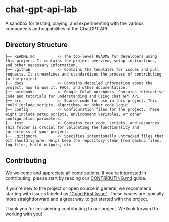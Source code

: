 # chat-gpt-api-lab

A sandbox for testing, playing, and experimenting with the various
components and capabilities of the ChatGPT API.
## Directory Structure

```text
├── README.md          <- The top-level README for developers using this project. It contains the project overview, setup instructions, and other necessary information.
├── .github            <- Contains the templates for issues and pull requests. It streamlines and standardizes the process of contributing to the project.
├── docs               <- Contains detailed information about the project, how to use it, FAQs, and other documentation.
├── notebooks          <- Google Colab notebooks. Contains interactive code and tutorials for understanding and using Chat GPT API.
├── src                <- Source code for use in this project. This could include scripts, algorithms, or other code logic.
├── config             <- Configuration files for the project. These might include setup scripts, environment variables, or other configuration parameters.
├── test               <- Contains test code, scripts, and resources. This folder is crucial for validating the functionality and correctness of your project.
├── .gitignore         <- Specifies intentionally untracked files that Git should ignore. Helps keep the repository clean from backup files, log files, build outputs, etc.
```
## Contributing

We welcome and appreciate all contributions. If you're interested in
contributing, please start by reading our
[CONTRIBUTING.md](./docs/CONTRIBUTING.md) guide.

If you're new to the project or open source in general, we recommend
starting with issues labeled as ["Good First
Issue"](https://github.com/LLMsLab/chat-gpt-api-lab/issues/1). These
issues are typically more straightforward and a great way to get started
with the project.

Thank you for considering contributing to our project. We look forward
to working with you!